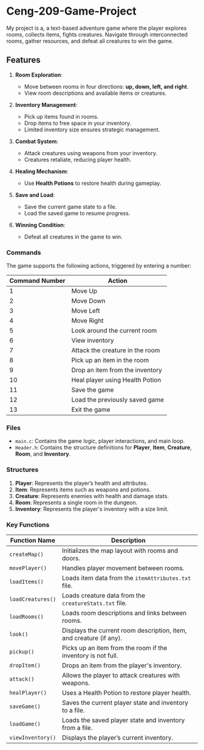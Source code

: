# Ceng-209-Game-Project
My project is a, a text-based adventure game where the player explores rooms, collects items, fights creatures. Navigate through interconnected rooms, gather resources, and defeat all creatures to win the game.
## Features
1. **Room Exploration**: 
   - Move between rooms in four directions: **up, down, left, and right**.
   - View room descriptions and available items or creatures.

2. **Inventory Management**: 
   - Pick up items found in rooms.
   - Drop items to free space in your inventory.
   - Limited inventory size ensures strategic management.

3. **Combat System**:
   - Attack creatures using weapons from your inventory.
   - Creatures retaliate, reducing player health.

4. **Healing Mechanism**:
   - Use **Health Potions** to restore health during gameplay.

5. **Save and Load**:
   - Save the current game state to a file.
   - Load the saved game to resume progress.

6. **Winning Condition**:
   - Defeat all creatures in the game to win.

### **Commands**
The game supports the following actions, triggered by entering a number:

| Command Number | Action                              |
|----------------|-------------------------------------|
| 1              | Move Up                            |
| 2              | Move Down                          |
| 3              | Move Left                          |
| 4              | Move Right                         |
| 5              | Look around the current room       |
| 6              | View inventory                     |
| 7              | Attack the creature in the room    |
| 8              | Pick up an item in the room        |
| 9              | Drop an item from the inventory    |
| 10             | Heal player using Health Potion    |
| 11             | Save the game                      |
| 12             | Load the previously saved game     |
| 13             | Exit the game                      |

### **Files**
- `main.c`: Contains the game logic, player interactions, and main loop.
- `Header.h`: Contains the structure definitions for **Player**, **Item**, **Creature**, **Room**, and **Inventory**.

### **Structures**
1. **Player**: Represents the player’s health and attributes.
2. **Item**: Represents items such as weapons and potions.
3. **Creature**: Represents enemies with health and damage stats.
4. **Room**: Represents a single room in the dungeon.
5. **Inventory**: Represents the player's inventory with a size limit.

### **Key Functions**

| Function Name          | Description                                                                 |
|------------------------|-----------------------------------------------------------------------------|
| `createMap()`          | Initializes the map layout with rooms and doors.                           |
| `movePlayer()`         | Handles player movement between rooms.                                     |
| `loadItems()`          | Loads item data from the `itemAttributes.txt` file.                        |
| `loadCreatures()`      | Loads creature data from the `creatureStats.txt` file.                     |
| `loadRooms()`          | Loads room descriptions and links between rooms.                           |
| `look()`               | Displays the current room description, item, and creature (if any).        |
| `pickup()`             | Picks up an item from the room if the inventory is not full.               |
| `dropItem()`           | Drops an item from the player's inventory.                                 |
| `attack()`             | Allows the player to attack creatures with weapons.                        |
| `healPlayer()`         | Uses a Health Potion to restore player health.                             |
| `saveGame()`           | Saves the current player state and inventory to a file.                    |
| `loadGame()`           | Loads the saved player state and inventory from a file.                    |
| `viewInventory()`      | Displays the player’s current inventory.          
